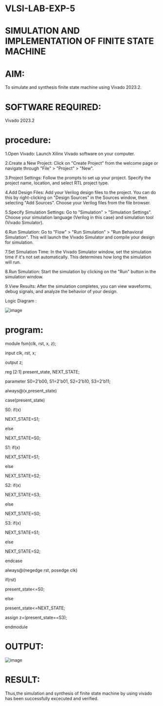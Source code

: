 # VLSI-LAB-EXP-5
# SIMULATION AND IMPLEMENTATION OF FINITE STATE MACHINE

# AIM: 
To simulate and synthesis finite state machine using Vivado 2023.2.

# SOFTWARE REQUIRED:
Vivado 2023.2
# procedure:
1.Open Vivado: Launch Xilinx Vivado software on your computer.

2.Create a New Project: Click on "Create Project" from the welcome page or navigate through "File" > "Project" > "New".

3.Project Settings: Follow the prompts to set up your project. Specify the project name, location, and select RTL project type.

4.Add Design Files: Add your Verilog design files to the project. You can do this by right-clicking on "Design Sources" in the Sources window, then selecting "Add Sources". Choose your Verilog files from the file browser.

5.Specify Simulation Settings: Go to "Simulation" > "Simulation Settings". Choose your simulation language (Verilog in this case) and simulation tool (Vivado Simulator).

6.Run Simulation: Go to "Flow" > "Run Simulation" > "Run Behavioral Simulation". This will launch the Vivado Simulator and compile your design for simulation.

7.Set Simulation Time: In the Vivado Simulator window, set the simulation time if it's not set automatically. This determines how long the simulation will run.

8.Run Simulation: Start the simulation by clicking on the "Run" button in the simulation window.

9.View Results: After the simulation completes, you can view waveforms, debug signals, and analyze the behavior of your design.


Logic Diagram :

![image](https://github.com/navaneethans/VLSI-LAB-EXP-5/assets/6987778/34ec5d63-2b3b-4511-81ef-99f4572d5869)


# program:

module fsm(clk, rst, x, z);

input clk, rst, x;

output z;

reg [2:1] present_state, NEXT_STATE;

parameter S0=2'b00, S1=2'b01, S2=2'b10, S3=2'b11;

always@(x,present_state)

case(present_state)

S0: if(x)

NEXT_STATE=S1;

else

NEXT_STATE=S0;

S1: if(x)

NEXT_STATE=S1;

else

NEXT_STATE=S2;

S2: if(x)

NEXT_STATE=S3;

else

NEXT_STATE=S0;

S3: if(x)

NEXT_STATE=S1;

else

NEXT_STATE=S2;

endcase

always@(negedge rst, posedge clk)

if(rst)

present_state<=S0;

else

present_state<=NEXT_STATE;

assign z=(present_state==S3);

endmodule

# OUTPUT:

![image](https://github.com/Sairam1034/VLSI-LAB-EXP-5/assets/161026996/7bf4c6e3-2da5-4d43-929e-027b978610cd)


# RESULT:
Thus,the simulation and synthesis of finite state machine by using vivado has been successfully excecuted and verified.


